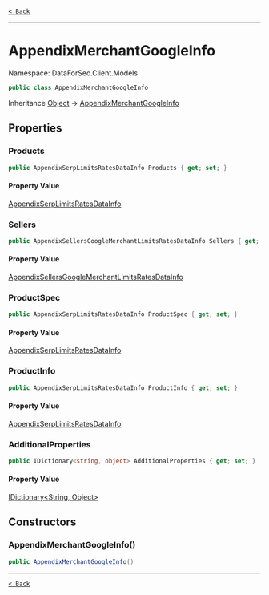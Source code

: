 [`< Back`](./)

---

# AppendixMerchantGoogleInfo

Namespace: DataForSeo.Client.Models

```csharp
public class AppendixMerchantGoogleInfo
```

Inheritance [Object](https://docs.microsoft.com/en-us/dotnet/api/system.object) → [AppendixMerchantGoogleInfo](./dataforseo.client.models.appendixmerchantgoogleinfo)

## Properties

### **Products**

```csharp
public AppendixSerpLimitsRatesDataInfo Products { get; set; }
```

#### Property Value

[AppendixSerpLimitsRatesDataInfo](./dataforseo.client.models.appendixserplimitsratesdatainfo)<br>

### **Sellers**

```csharp
public AppendixSellersGoogleMerchantLimitsRatesDataInfo Sellers { get; set; }
```

#### Property Value

[AppendixSellersGoogleMerchantLimitsRatesDataInfo](./dataforseo.client.models.appendixsellersgooglemerchantlimitsratesdatainfo)<br>

### **ProductSpec**

```csharp
public AppendixSerpLimitsRatesDataInfo ProductSpec { get; set; }
```

#### Property Value

[AppendixSerpLimitsRatesDataInfo](./dataforseo.client.models.appendixserplimitsratesdatainfo)<br>

### **ProductInfo**

```csharp
public AppendixSerpLimitsRatesDataInfo ProductInfo { get; set; }
```

#### Property Value

[AppendixSerpLimitsRatesDataInfo](./dataforseo.client.models.appendixserplimitsratesdatainfo)<br>

### **AdditionalProperties**

```csharp
public IDictionary<string, object> AdditionalProperties { get; set; }
```

#### Property Value

[IDictionary&lt;String, Object&gt;](https://docs.microsoft.com/en-us/dotnet/api/system.collections.generic.idictionary-2)<br>

## Constructors

### **AppendixMerchantGoogleInfo()**

```csharp
public AppendixMerchantGoogleInfo()
```

---

[`< Back`](./)
